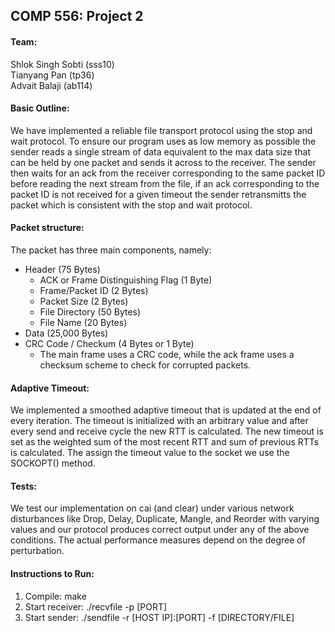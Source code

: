 ## COMP 556: Project 2

#### Team:

Shlok Singh Sobti (sss10)\
Tianyang Pan (tp36)\
Advait Balaji (ab114)

#### Basic Outline:

We have implemented a reliable file transport protocol using the stop and wait protocol. To ensure our program uses as low memory as possible the sender reads a single stream of data equivalent to the max data size that can be held by one packet and sends it across to the receiver. The sender then waits for an ack from the receiver corresponding to the same packet ID before reading the next stream from the file, if an ack corresponding to the packet ID is not received for a given timeout the sender retransmitts the packet which is consistent with the stop and wait protocol.

#### Packet structure:

The packet has three main components, namely: 

* Header (75 Bytes)
  * ACK or Frame Distinguishing Flag (1 Byte)
  * Frame/Packet ID (2 Bytes)
  * Packet Size (2 Bytes)
  * File Directory (50 Bytes)
  * File Name (20 Bytes)
* Data (25,000 Bytes)
* CRC Code / Checkum (4 Bytes or 1 Byte)
  * The main frame uses a CRC code, while the ack frame uses a checksum scheme to check for corrupted packets.


#### Adaptive Timeout:

We implemented a smoothed adaptive timeout that is updated at the end of every iteration. The timeout is initialized with an arbitrary value and after every send and receive cycle the new RTT is calculated. The new timeout is set as the weighted sum of the most recent RTT and sum of previous RTTs is calculated. The assign the timeout value to the socket we use the SOCKOPT() method.

#### Tests:

We test our implementation on cai (and clear) under various network disturbances like Drop, Delay, Duplicate, Mangle, and Reorder with varying values and our protocol produces correct output under any of the above conditions. The actual performance measures depend on the degree of perturbation.

#### Instructions to Run:
1. Compile: make
2. Start receiver: ./recvfile -p [PORT]
3. Start sender:   ./sendfile -r [HOST IP]:[PORT] -f [DIRECTORY/FILE]

